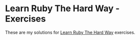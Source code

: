 Learn Ruby The Hard Way - Exercises
====================================

These are my solutions for [Learn Ruby The Hard Way] exercises.


[Learn Ruby The Hard Way]:http://learnrubythehardway.org/